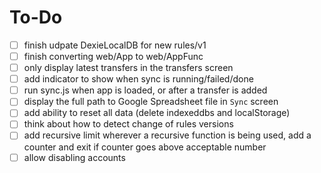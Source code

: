# To-Do

- [ ] finish udpate DexieLocalDB for new rules/v1
- [ ] finish converting web/App to web/AppFunc
- [ ] only display latest transfers in the transfers screen
- [ ] add indicator to show when sync is running/failed/done
- [ ] run sync.js when app is loaded, or after a transfer is added
- [ ] display the full path to Google Spreadsheet file in `Sync` screen
- [ ] add ability to reset all data (delete indexeddbs and localStorage)
- [ ] think about how to detect change of rules versions
- [ ] add recursive limit
      wherever a recursive function is being used, add a counter and exit if counter goes above acceptable number
- [ ] allow disabling accounts
